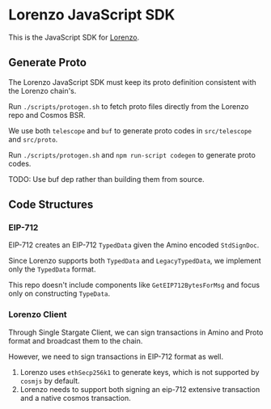 # Lorenzo JavaScript SDK

This is the JavaScript SDK for [Lorenzo](https://github.com/Lorenzo-Protocol/lorenzo).

## Generate Proto

The Lorenzo JavaScript SDK must keep its proto definition consistent with the Lorenzo chain's.

Run `./scripts/protogen.sh` to fetch proto files directly from the Lorenzo repo and Cosmos BSR.

We use both `telescope` and `buf` to generate proto codes in `src/telescope` and `src/proto`.

Run `./scripts/protogen.sh` and `npm run-script codegen` to generate proto codes.

TODO: Use buf dep rather than building them from source.

## Code Structures

### EIP-712

EIP-712 creates an EIP-712 `TypedData` given the Amino encoded `StdSignDoc`.

Since Lorenzo supports both `TypedData` and `LegacyTypedData`, we implement only the `TypedData` format.

This repo doesn't include components like `GetEIP712BytesForMsg` and focus only on constructing `TypeData`. 

### Lorenzo Client

Through Single Stargate Client, we can sign transactions in Amino and Proto format and broadcast them to the chain.

However, we need to sign transactions in EIP-712 format as well.

1. Lorenzo uses `ethSecp256k1` to generate keys, which is not supported by `cosmjs` by default.
2. Lorenzo needs to support both signing an eip-712 extensive transaction and a native cosmos transaction.